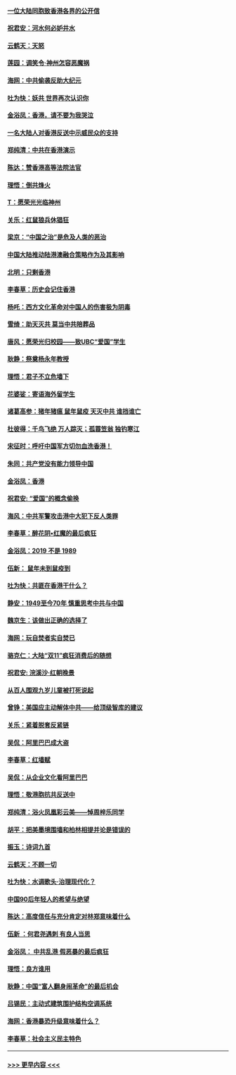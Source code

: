 #### [一位大陆同胞致香港各界的公开信](../pages/nsc993/n11675761.md?t=11232311) 
#### [祝君安：河水何必妒井水](../pages/nsc993/n11675746.md?t=11232311) 
#### [云鹤天：天怒](../pages/nsc993/n11675718.md?t=11232311) 
#### [莲园：调笑令‧神州怎容恶魔祸](../pages/nsc993/n11675648.md?t=11232311) 
#### [海网：中共偷袭反助大纪元](../pages/nsc993/n11673515.md?t=11232311) 
#### [吐为快：妖共 世界再次认识你](../pages/nsc993/n11673506.md?t=11232311) 
#### [金浴凤：香港，请不要为我哭泣](../pages/nsc993/n11673248.md?t=11232311) 
#### [一名大陆人对香港反送中示威民众的支持](../pages/nsc993/n11672615.md?t=11232311) 
#### [郑纯清：中共在香港演示](../pages/nsc993/n11670539.md?t=11232311) 
#### [陈达：赞香港高等法院法官](../pages/nsc993/n11669542.md?t=11232311) 
#### [理悟：倒共烽火](../pages/nsc993/n11668844.md?t=11232311) 
#### [T：愿荣光光临神州](../pages/nsc993/n11668421.md?t=11232311) 
#### [关乐：红鼠狼兵休猖狂](../pages/nsc993/n11668378.md?t=11232311) 
#### [梁京：“中国之治”是危及人类的恶治](../pages/nsc993/n11668328.md?t=11232311) 
#### [中国大陆推动陆港澳融合策略作为及其影响](../pages/nsc993/n11668157.md?t=11232311) 
#### [北明：只剩香港](../pages/nsc993/n11668002.md?t=11232311) 
#### [李春草：历史会记住香港](../pages/nsc993/n11667927.md?t=11232311) 
#### [杨吒：西方文化革命对中国人的伤害极为阴毒](../pages/nsc993/n11664521.md?t=11232311) 
#### [雪绮：助天灭共 莫当中共陪葬品](../pages/nsc993/n11662650.md?t=11232311) 
#### [唐风：愿荣光归校园——致UBC“爱国”学生](../pages/nsc993/n11662194.md?t=11232311) 
#### [耿静：祭奠杨永年教授](../pages/nsc993/n11662514.md?t=11232311) 
#### [理悟：君子不立危墙下](../pages/nsc993/n11662172.md?t=11232311) 
#### [花婆娑：寄语海外留学生](../pages/nsc993/n11662121.md?t=11232311) 
#### [诸葛高参：猪年猪瘟 鼠年鼠疫 天灭中共 谁挡谁亡](../pages/nsc993/n11661980.md?t=11232311) 
#### [杜彼得：千鸟飞绝 万人踪灭；孤蓑笠翁 独钓寒江](../pages/nsc993/n11661170.md?t=11232311) 
#### [宋征时：呼吁中国军方切勿血洗香港！](../pages/nsc993/n11415318.md?t=11232311) 
#### [朱同：共产党没有能力领导中国](../pages/nsc993/n11660421.md?t=11232311) 
#### [金浴凤：香港](../pages/nsc993/n11660419.md?t=11232311) 
#### [祝君安: “爱国”的概念偷换](../pages/nsc993/n11659706.md?t=11232311) 
#### [海风：中共军警攻击港中大犯下反人类罪](../pages/nsc993/n11659632.md?t=11232311) 
#### [李春草：醉花阴•红魔的最后疯狂](../pages/nsc993/n11659287.md?t=11232311) 
#### [金浴凤：2019 不是 1989](../pages/nsc993/n11657663.md?t=11232311) 
#### [伍新： 鼠年未到鼠疫到](../pages/nsc993/n11655098.md?t=11232311) 
#### [吐为快：共匪在香港干什么？](../pages/nsc993/n11654891.md?t=11232311) 
#### [静安：1949至今70年 慎重思考中共与中国](../pages/nsc993/n11651244.md?t=11232311) 
#### [魏京生：该做出正确的选择了](../pages/nsc993/n11653084.md?t=11232311) 
#### [海网：玩自焚者实自焚已](../pages/nsc993/n11652423.md?t=11232311) 
#### [骆克仁：大陆“双11”疯狂消费后的随想](../pages/nsc993/n11652305.md?t=11232311) 
#### [祝君安: 浣溪沙·红朝晚景](../pages/nsc993/n11652258.md?t=11232311) 
#### [从百人围观九岁儿童被打死说起](../pages/nsc993/n11651030.md?t=11232311) 
#### [曾铮：美国应主动解体中共——给顶级智库的建议](../pages/nsc993/n11649888.md?t=11232311) 
#### [关乐：紧着脱套反紧链](../pages/nsc993/n11649069.md?t=11232311) 
#### [吴侃：阿里巴巴成大盗](../pages/nsc993/n11645523.md?t=11232311) 
#### [李春草：红墙赋](../pages/nsc993/n11646389.md?t=11232311) 
#### [吴侃：从企业文化看阿里巴巴](../pages/nsc993/n11645476.md?t=11232311) 
#### [理悟：敬港胞抗共反送中](../pages/nsc993/n11645466.md?t=11232311) 
#### [郑纯清：浴火凤凰彩云美——悼周梓乐同学](../pages/nsc993/n11645155.md?t=11232311) 
#### [胡平：把美墨境围墙和柏林相提并论是错误的](../pages/nsc993/n11645134.md?t=11232311) 
#### [振玉：诗词九首](../pages/nsc993/n11644081.md?t=11232311) 
#### [云鹤天：不顾一切](../pages/nsc993/n11643508.md?t=11232311) 
#### [吐为快：水调歌头·治理现代化？](../pages/nsc993/n11643485.md?t=11232311) 
#### [中国90后年轻人的希望与绝望](../pages/nsc993/n11642317.md?t=11232311) 
#### [陈达：高度信任与充分肯定对林郑意味着什么](../pages/nsc993/n11641441.md?t=11232311) 
#### [伍新 ：何君尧遇刺 有良人当思](../pages/nsc993/n11641503.md?t=11232311) 
#### [金浴凤： 中共乱港  假恶暴的最后疯狂](../pages/nsc993/n11641495.md?t=11232311) 
#### [理悟：良方谁用](../pages/nsc993/n11641463.md?t=11232311) 
#### [耿静：中国“富人翻身闹革命”的最后机会](../pages/nsc993/n11640655.md?t=11232311) 
#### [吕锡民：主动式建筑围护结构空调系统](../pages/nsc993/n11640168.md?t=11232311) 
#### [海网：香港暴恐升级意味着什么？](../pages/nsc993/n11635904.md?t=11232311) 
#### [李春草：社会主义民主特色](../pages/nsc993/n11634657.md?t=11232311) 

----
#### [ >>> 更早内容 <<< ](../indexes/nsc993-earlier.md)
